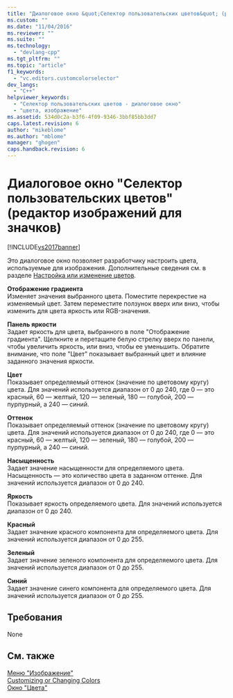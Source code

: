 ```yaml
---
title: "Диалоговое окно &quot;Селектор пользовательских цветов&quot; (редактор изображений для значков) | Microsoft Docs"
ms.custom: ""
ms.date: "11/04/2016"
ms.reviewer: ""
ms.suite: ""
ms.technology: 
  - "devlang-cpp"
ms.tgt_pltfrm: ""
ms.topic: "article"
f1_keywords: 
  - "vc.editors.customcolorselector"
dev_langs: 
  - "C++"
helpviewer_keywords: 
  - "Селектор пользовательских цветов - диалоговое окно"
  - "цвета, изображение"
ms.assetid: 534d0c2a-b3f6-4f09-9346-3bbf85bb3dd7
caps.latest.revision: 6
author: "mikeblome"
ms.author: "mblome"
manager: "ghogen"
caps.handback.revision: 6
---
```

# Диалоговое окно &quot;Селектор пользовательских цветов&quot; (редактор изображений для значков)
[!INCLUDE[vs2017banner](../assembler/inline/includes/vs2017banner.md)]

Это диалоговое окно позволяет разработчику настроить цвета, используемые для изображения.  Дополнительные сведения см. в разделе [Настройка или изменение цветов](../windows/customizing-or-changing-colors-image-editor-for-icons.md).  
  
 **Отображение градиента**  
 Изменяет значения выбранного цвета.  Поместите перекрестие на изменяемый цвет.  Затем переместите ползунок вверх или вниз, чтобы изменить для цвета яркость или RGB\-значения.  
  
 **Панель яркости**  
 Задает яркость для цвета, выбранного в поле "Отображение градиента".  Щелкните и перетащите белую стрелку вверх по панели, чтобы увеличить яркость, или вниз, чтобы ее уменьшить.  Обратите внимание, что поле "Цвет" показывает выбранный цвет и влияние заданного значения яркости.  
  
 **Цвет**  
 Показывает определяемый оттенок \(значение по цветовому кругу\) цвета.  Для значений используется диапазон от 0 до 240, где 0 — это красный, 60 — желтый, 120 — зеленый, 180 — голубой, 200 — пурпурный, а 240 — синий.  
  
 **Оттенок**  
 Показывает определяемый оттенок \(значение по цветовому кругу\) цвета.  Для значений используется диапазон от 0 до 240, где 0 — это красный, 60 — желтый, 120 — зеленый, 180 — голубой, 200 — пурпурный, а 240 — синий.  
  
 **Насыщенность**  
 Задает значение насыщенности для определяемого цвета.  Насыщенность — это количество цвета в заданном оттенке.  Для значений используется диапазон от 0 до 240.  
  
 **Яркость**  
 Показывает яркость определяемого цвета.  Для значений используется диапазон от 0 до 240.  
  
 **Красный**  
 Задает значение красного компонента для определяемого цвета.  Для значений используется диапазон от 0 до 255.  
  
 **Зеленый**  
 Задает значение зеленого компонента для определяемого цвета.  Для значений используется диапазон от 0 до 255.  
  
 **Синий**  
 Задает значение синего компонента для определяемого цвета.  Для значений используется диапазон от 0 до 255.  
  
## Требования  
 None  
  
## См. также  
 [Меню "Изображение"](../mfc/image-menu-image-editor-for-icons.md)   
 [Customizing or Changing Colors](../windows/customizing-or-changing-colors-image-editor-for-icons.md)   
 [Окно "Цвета"](../Topic/Colors%20Window%20\(Image%20Editor%20for%20Icons\).md)